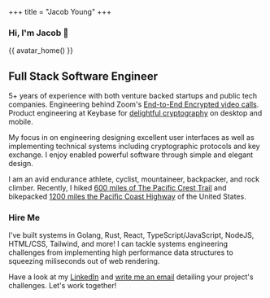 +++
title = "Jacob Young"
+++

<h3 class="text-stone-400">Hi, I'm Jacob 👋</h3>

 {{ avatar_home() }}

## Full Stack Software Engineer

5+ years of experience with both venture backed startups and public tech
companies. Engineering behind Zoom's [End-to-End Encrypted video calls](https://blog.zoom.us/zoom-rolling-out-end-to-end-encryption-offering/).
Product engineering at Keybase for [delightful cryptography](https://keybase.io/blog/crypto) on desktop and mobile.


My focus in on engineering designing excellent user interfaces as well as implementing 
technical systems including cryptographic protocols and key exchange. 
I enjoy enabled powerful software through simple and elegant design.


I am an avid endurance athlete, cyclist, mountaineer, backpacker, 
and rock climber. Recently, I hiked [600 miles of The Pacific Crest
Trail](https://jakeby.land) and 
bikepacked [1200 miles the Pacific Coast Highway](https://jryio.travelmap.net/pcb-2022) of the United States.


### Hire Me


I've built systems in Golang, Rust, React, TypeScript/JavaScript, NodeJS,
HTML/CSS, Tailwind, and more! I can tackle systems engineering challenges from
implementing high performance data structures to squeezing miliseconds out of
web rendering.


Have a look at my [LinkedIn](https://linkedin.com/in/jryio) and <a href="mailto:work@jry.io?subject=Contract/Freelance Opportunity">write me an email</a>
detailing your project's challenges. Let's work together!


